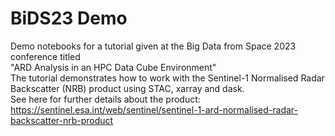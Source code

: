 # BiDS23 Demo

Demo notebooks for a tutorial given at the Big Data from Space 2023 conference titled  
"ARD Analysis in an HPC Data Cube Environment"  
The tutorial demonstrates how to work with the Sentinel-1 Normalised Radar Backscatter (NRB) product using STAC, xarray and dask.  
See here for further details about the product:  
https://sentinel.esa.int/web/sentinel/sentinel-1-ard-normalised-radar-backscatter-nrb-product
